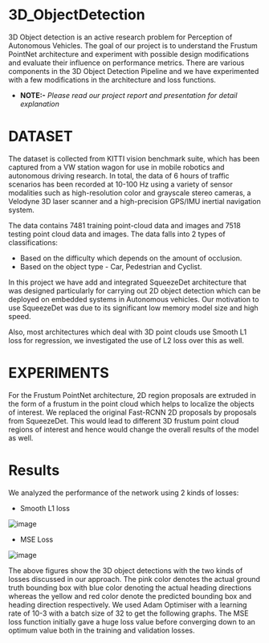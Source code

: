 # 3D_ObjectDetection

3D Object detection is an active research problem for Perception of Autonomous Vehicles. The goal of our project is to understand the Frustum PointNet architecture and experiment with possible design modifications and evaluate their influence on performance metrics. There are various components in the 3D Object Detection Pipeline and we have experimented with a few modifications in the architecture and loss functions.

* ****NOTE:-**** *Please read our project report and presentation for detail explanation*

# DATASET

The dataset is collected from KITTI vision benchmark suite, which has been captured from a VW station wagon for use in mobile robotics and autonomous driving research. In total, the data of 6 hours of traffic scenarios has been recorded at 10-100 Hz using a variety of sensor modalities such as high-resolution color and grayscale stereo cameras, a Velodyne 3D laser scanner and a high-precision GPS/IMU inertial navigation system. 

The data contains 7481 training point-cloud data and images and 7518 testing point cloud data and images. The data falls into 2 types of classifications: 
- Based on the difficulty which depends on the amount of occlusion. 
- Based on the object type - Car, Pedestrian and Cyclist.

In this project we have add and integrated SqueezeDet architecture that was designed particularly for carrying out 2D object detection which can be deployed on embedded systems in Autonomous vehicles. Our motivation to use SqueezeDet was due to its significant low memory model size and high speed.

Also, most architectures which deal with 3D point clouds use Smooth L1 loss for regression, we investigated the use of L2 loss over this as well.

# EXPERIMENTS
For the Frustum PointNet architecture, 2D region proposals are extruded in the form of a frustum in the point cloud which helps to localize the objects of interest. We replaced the original Fast-RCNN 2D proposals by proposals from SqueezeDet. This would lead to different 3D frustum point cloud regions of interest and hence would change the overall results of the model as well.

# Results
We analyzed the performance of the network using 2 kinds of losses:

- Smooth L1 loss

![image](https://user-images.githubusercontent.com/49041896/97794385-9fe99e00-1bcf-11eb-88fc-b3deb3e2179f.png)

- MSE Loss

![image](https://user-images.githubusercontent.com/49041896/97794392-aed05080-1bcf-11eb-98b6-ee770b18d431.png)

The above figures show the 3D object detections with the two kinds of losses discussed in our approach. The pink color denotes the actual ground truth bounding box with blue color denoting the actual heading directions whereas the yellow and red color denote the predicted bounding box and heading direction respectively. We used Adam Optimiser with a learning rate of 10-3 with a batch size of 32 to get the following graphs. The MSE loss function initially gave a huge loss value before converging down to an optimum value both in the training and validation losses.


